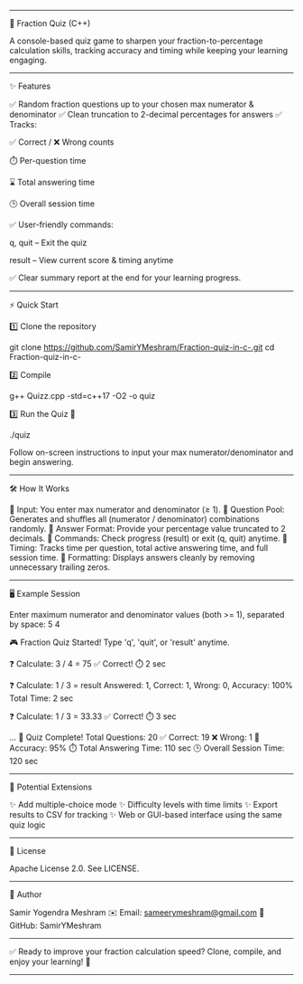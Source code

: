 


---

🎯 Fraction Quiz (C++)

A console-based quiz game to sharpen your fraction-to-percentage calculation skills, tracking accuracy and timing while keeping your learning engaging.


---

✨ Features

✅ Random fraction questions up to your chosen max numerator & denominator
✅ Clean truncation to 2-decimal percentages for answers
✅ Tracks:

✅ Correct / ❌ Wrong counts

⏱️ Per-question time

⌛ Total answering time

🕒 Overall session time


✅ User-friendly commands:

q, quit – Exit the quiz

result – View current score & timing anytime


✅ Clear summary report at the end for your learning progress.


---

⚡ Quick Start

1️⃣ Clone the repository

git clone https://github.com/SamirYMeshram/Fraction-quiz-in-c-.git
cd Fraction-quiz-in-c-

2️⃣ Compile

g++ Quizz.cpp -std=c++17 -O2 -o quiz

3️⃣ Run the Quiz 🚀

./quiz

Follow on-screen instructions to input your max numerator/denominator and begin answering.


---

🛠️ How It Works

🔹 Input: You enter max numerator and denominator (≥ 1).
🔹 Question Pool: Generates and shuffles all (numerator / denominator) combinations randomly.
🔹 Answer Format: Provide your percentage value truncated to 2 decimals.
🔹 Commands: Check progress (result) or exit (q, quit) anytime.
🔹 Timing: Tracks time per question, total active answering time, and full session time.
🔹 Formatting: Displays answers cleanly by removing unnecessary trailing zeros.


---

🖥️ Example Session

Enter maximum numerator and denominator values (both >= 1), separated by space: 5 4

🎮 Fraction Quiz Started! Type 'q', 'quit', or 'result' anytime.

❓ Calculate: 3 / 4 = 75
✅ Correct! ⏱️ 2 sec

❓ Calculate: 1 / 3 = result
Answered: 1, Correct: 1, Wrong: 0, Accuracy: 100%
Total Time: 2 sec

❓ Calculate: 1 / 3 = 33.33
✅ Correct! ⏱️ 3 sec

...
🏁 Quiz Complete!
Total Questions: 20
✅ Correct: 19
❌ Wrong: 1
🎯 Accuracy: 95%
⏱️ Total Answering Time: 110 sec
🕒 Overall Session Time: 120 sec


---

🚀 Potential Extensions

✨ Add multiple-choice mode
✨ Difficulty levels with time limits
✨ Export results to CSV for tracking
✨ Web or GUI-based interface using the same quiz logic


---

📜 License

Apache License 2.0. See LICENSE.


---

👤 Author

Samir Yogendra Meshram
✉️ Email: sameerymeshram@gmail.com
🐙 GitHub: SamirYMeshram


---

✅ Ready to improve your fraction calculation speed? Clone, compile, and enjoy your learning! 🚀


---
